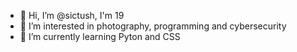 - 👋 Hi, I’m @sictush, I'm 19
- 👀 I’m interested in photography, programming and cybersecurity
- 🌱 I’m currently learning Pyton and CSS

<!---
sictush/sictush is a ✨ special ✨ repository because its `README.md` (this file) appears on your GitHub profile.
You can click the Preview link to take a look at your changes.
--->
